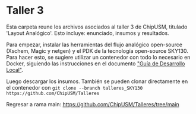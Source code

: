 # Taller 3
Esta carpeta reune los archivos asociados al taller 3 de ChipUSM, titulado 'Layout Analógico'. Esto incluye: enunciado, insumos y resultados.

Para empezar, instalar las herramientas del flujo analógico open-source (Xschem, Magic y netgen) y el PDK de la tecnología open-source SKY130. Para hacer esto, se sugiere utilizar un contenedor con todo lo necesario en Docker, siguiendo las instrucciones en el documento ["Guía de Desarrollo Local"](https://github.com/ChipUSM/Talleres/blob/taller_SKY130/Guia_de_Desarrollo_Local.md).

Luego descargar los insumos. También se pueden clonar directamente en el contenedor con `git clone --branch talleres_SKY130 https://github.com/ChipUSM/Talleres`

Regresar a rama main: https://github.com/ChipUSM/Talleres/tree/main


